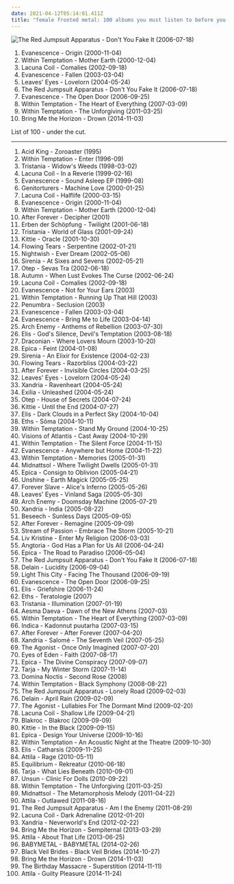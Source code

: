 ```yaml
---
date: 2021-04-12T05:14:01.411Z
title: "female fronted metal: 100 albums you must listen to before you die"
---
```

![The Red Jumpsuit Apparatus - Don&#39;t You Fake It (2006-07-18)](http://coverartarchive.org/release/76360728-22dd-4c57-86d2-481b4a2e88fc/12966416160-500.jpg "The Red Jumpsuit Apparatus - Don't You Fake It (2006-07-18)")
<ol class="albums">
<li data-cover="http://coverartarchive.org/release/5518dcfd-bcc5-422e-9f85-69d771cd2f5a/5961563350-500.jpg" data-tags="gothic rock, rock, gothic, evanescence" role="button">Evanescence - Origin (2000-11-04)</li>
<li data-cover="http://coverartarchive.org/release/1d1d160c-0fed-40ae-b781-187ce6b92ba5/12895444510-500.jpg" data-tags="symphonic metal, gothic metal" role="button">Within Temptation - Mother Earth (2000-12-04)</li>
<li data-cover="https://img.discogs.com/K3e0vs6Yxmp53Msysc0ehOA-prM=/fit-in/600x530/filters:strip_icc():format(jpeg):mode_rgb():quality(90)/discogs-images/R-9261793-1492590501-8083.jpeg.jpg" data-tags="gothic metal" role="button">Lacuna Coil - Comalies (2002-09-18)</li>
<li data-cover="http://coverartarchive.org/release/0d36931b-831a-3663-90a1-57b2210e19f3/2107137774-500.jpg" data-tags="rock" role="button">Evanescence - Fallen (2003-03-04)</li>
<li data-cover="http://coverartarchive.org/release/e862e298-ccaf-4575-889a-3198571bb2ed/1048113221-500.jpg" data-tags="symphonic metal, gothic metal" role="button">Leaves' Eyes - Lovelorn (2004-05-24)</li>
<li data-cover="http://coverartarchive.org/release/76360728-22dd-4c57-86d2-481b4a2e88fc/12966416160-500.jpg" data-tags="rock, alternative rock, emo, screamo" role="button">The Red Jumpsuit Apparatus - Don't You Fake It (2006-07-18)</li>
<li data-cover="http://coverartarchive.org/release/b0a43312-26f6-46e1-b751-f24f54413e9f/6183360728-500.jpg" data-tags="rock, gothic rock" role="button">Evanescence - The Open Door (2006-09-25)</li>
<li data-cover="http://coverartarchive.org/release/ab50ac75-91ce-36a3-99b1-6e5e15aad912/5782076120-500.jpg" data-tags="symphonic metal" role="button">Within Temptation - The Heart of Everything (2007-03-09)</li>
<li data-cover="http://coverartarchive.org/release/fa2c2a08-5f73-4ace-86e2-2f6d74b42914/2094872063-500.jpg" data-tags="symphonic metal" role="button">Within Temptation - The Unforgiving (2011-03-25)</li>
<li data-cover="http://coverartarchive.org/release/304c9ca2-90a7-46ec-98d3-36ce28714ec2/8655187028-500.jpg" data-tags="true norwegian black metal, female fronted metal, female vocalists, reggaeton, female vocalist, queercore, post-hardcore, goregrind, homocore, brutal death metal, nsbm, a campire and a tent and a flashlight and some matches and a tree and that river and my glasses and a spaceship and a really really big bear but the bear is really really far away, drops wet cement on unsuspecting crippled children, a place for people with that tiny black spot on their brain to go when the darkness leaks out and does what it wills, erotic, true metal, true black metal, brutal deathcore, nazi, crimes against humanity, national socialist black metal, swag, fashioncore, antifa, niggacore, gay black metal, a campfire and a tent and a flashlight and some matches and a tree and that river and my glasses and a spaceship and a really really big bear but the bear is really really far away, music to suck cock to, homoerotic, man in the pickle suit tricked me again, wagnerian arrangements, no pubic hair, music to have anal sex to, gaygrind, proud to be gay" role="button">Bring Me the Horizon - Drown (2014-11-03)</li>
</ol>
List of 100 - under the cut.
<!-- more -->

_________________

<ol class="albums">
<li data-cover="http://coverartarchive.org/release/d2244a44-785e-47e7-8077-53a99413c53d/26937143591-500.jpg" data-tags="doom metal, stoner metal" role="button">
Acid King - Zoroaster (1995)
</li>
<li data-cover="http://coverartarchive.org/release/68a8223b-872d-465d-a86c-9c54f0b9910b/4664662125-500.jpg" data-tags="gothic metal" role="button">
Within Temptation - Enter (1996-09)
</li>
<li data-cover="https://img.discogs.com/S-sF-R4Gr14k9UmhSz2Ow5a3sqI=/fit-in/600x939/filters:strip_icc():format(jpeg):mode_rgb():quality(90)/discogs-images/R-5037376-1382797457-1575.jpeg.jpg" data-tags="gothic metal" role="button">
Tristania - Widow's Weeds (1998-03-02)
</li>
<li data-cover="http://coverartarchive.org/release/e12ca663-cfe8-4796-b6e2-7bf73cf23723/4972030151-500.jpg" data-tags="gothic metal" role="button">
Lacuna Coil - In a Reverie (1999-02-16)
</li>
<li data-cover="http://coverartarchive.org/release/31566067-8cb5-46ca-9635-d9a623a84676/4343012782-500.jpg" data-tags="evanescence" role="button">
Evanescence - Sound Asleep EP (1999-08)
</li>
<li data-cover="http://coverartarchive.org/release/1ce97749-e22c-4b08-a1ba-148008ac462e/13960344192-500.jpg" data-tags="industrial" role="button">
Genitorturers - Machine Love (2000-01-25)
</li>
<li data-cover="http://coverartarchive.org/release/578742aa-0874-4dd7-9917-15909eaa53c8/4971999782-500.jpg" data-tags="gothic metal" role="button">
Lacuna Coil - Halflife (2000-03-15)
</li>
<li data-cover="http://coverartarchive.org/release/5518dcfd-bcc5-422e-9f85-69d771cd2f5a/5961563350-500.jpg" data-tags="gothic rock, rock, gothic, evanescence" role="button">
Evanescence - Origin (2000-11-04)
</li>
<li data-cover="http://coverartarchive.org/release/1d1d160c-0fed-40ae-b781-187ce6b92ba5/12895444510-500.jpg" data-tags="symphonic metal, gothic metal" role="button">
Within Temptation - Mother Earth (2000-12-04)
</li>
<li data-cover="http://coverartarchive.org/release/3bb3e1b7-f897-4085-8a4b-1ed0454b4ddb/12542866193-500.jpg" data-tags="gothic metal, symphonic metal" role="button">
After Forever - Decipher (2001)
</li>
<li data-cover="https://img.discogs.com/3A7vHIeJhIVGg8OORZr3E8dQlgM=/fit-in/600x532/filters:strip_icc():format(jpeg):mode_rgb():quality(90)/discogs-images/R-650116-1540632801-2289.jpeg.jpg" data-tags="gothic metal, female fronted metal" role="button">
Erben der Schöpfung - Twilight (2001-06-18)
</li>
<li data-cover="https://img.discogs.com/Hc-kerojMLeDgG8YtSZ7CD4DH1U=/fit-in/451x450/filters:strip_icc():format(jpeg):mode_rgb():quality(90)/discogs-images/R-1185361-1199497793.jpeg.jpg" data-tags="gothic metal" role="button">
Tristania - World of Glass (2001-09-24)
</li>
<li data-cover="https://img.discogs.com/YkQteO_veak_OL7SsnhsBQlMtiA=/fit-in/200x208/filters:strip_icc():format(jpeg):mode_rgb():quality(90)/discogs-images/R-919753-1172861572.jpeg.jpg" data-tags="metal" role="button">
Kittie - Oracle (2001-10-30)
</li>
<li data-cover="http://coverartarchive.org/release/d1cdd5f4-825e-4711-a415-d9aa9c436301/22898731132-500.jpg" data-tags="gothic metal" role="button">
Flowing Tears - Serpentine (2002-01-21)
</li>
<li data-cover="http://coverartarchive.org/release/f3f6f1d6-f933-4ce2-8368-2f47f6d69ca3/1122487047-500.jpg" data-tags="symphonic metal" role="button">
Nightwish - Ever Dream (2002-05-06)
</li>
<li data-cover="http://coverartarchive.org/release/544b94ff-da91-3efd-87fc-5ceddd1a125c/10709405994-500.jpg" data-tags="gothic metal" role="button">
Sirenia - At Sixes and Sevens (2002-05-21)
</li>
<li data-cover="http://coverartarchive.org/release/26b922bd-a931-4938-93f5-b9a09d227c10/9831908947-500.jpg" data-tags="metal, nu metal" role="button">
Otep - Sevas Tra (2002-06-18)
</li>
<li data-cover="http://coverartarchive.org/release/34f32cd2-cc65-483b-a4bc-c799b47d14b2/2646681671-500.jpg" data-tags="female fronted metal, gothic metal, symphonic doom gothic metal" role="button">
Autumn - When Lust Evokes The Curse (2002-06-24)
</li>
<li data-cover="https://img.discogs.com/K3e0vs6Yxmp53Msysc0ehOA-prM=/fit-in/600x530/filters:strip_icc():format(jpeg):mode_rgb():quality(90)/discogs-images/R-9261793-1492590501-8083.jpeg.jpg" data-tags="gothic metal" role="button">
Lacuna Coil - Comalies (2002-09-18)
</li>
<li data-cover="http://coverartarchive.org/release/9045185f-a666-488d-b63e-4e6fc141bb0a/1226061435-500.jpg" data-tags="rock, gothic rock, evanescence" role="button">
Evanescence - Not for Your Ears (2003)
</li>
<li data-cover="http://coverartarchive.org/release/ac6996dc-c9e2-48e6-98e3-5c3826d2ee4d/8770433514-500.jpg" data-tags="symphonic metal, gothic metal, female vocalists" role="button">
Within Temptation - Running Up That Hill (2003)
</li>
<li data-cover="http://coverartarchive.org/release/95dd61a2-71ff-4fe4-bd03-545f45fff36f/1167209119-500.jpg" data-tags="gothic metal" role="button">
Penumbra - Seclusion (2003)
</li>
<li data-cover="http://coverartarchive.org/release/0d36931b-831a-3663-90a1-57b2210e19f3/2107137774-500.jpg" data-tags="rock" role="button">
Evanescence - Fallen (2003-03-04)
</li>
<li data-cover="http://coverartarchive.org/release/0a95fcf2-e586-4002-9222-8a6451ac8d45/8906915408-500.jpg" data-tags="gothic rock, female fronted metal, metal" role="button">
Evanescence - Bring Me to Life (2003-04-14)
</li>
<li data-cover="http://coverartarchive.org/release/74651db6-e310-47a7-9012-64f029215bea/6829477835-500.jpg" data-tags="melodic death metal" role="button">
Arch Enemy - Anthems of Rebellion (2003-07-30)
</li>
<li data-cover="https://img.discogs.com/kH9g1e5chK9-goGrdJwODrUmQBA=/fit-in/500x450/filters:strip_icc():format(jpeg):mode_rgb():quality(90)/discogs-images/R-653920-1143809121.jpeg.jpg" data-tags="gothic metal" role="button">
Elis - God's Silence, Devil's Temptation (2003-08-18)
</li>
<li data-cover="http://coverartarchive.org/release/9698924f-c7f3-4192-b964-4de33a3a63e7/997471036-500.jpg" data-tags="doom metal, gothic doom metal, gothic metal" role="button">
Draconian - Where Lovers Mourn (2003-10-20)
</li>
<li data-cover="http://coverartarchive.org/release/656dd4aa-3b59-3d17-9471-b28ba57e31a1/1014489616-500.jpg" data-tags="female fronted metal" role="button">
Epica - Feint (2004-01-08)
</li>
<li data-cover="http://coverartarchive.org/release/3e6c226a-581f-45dc-a0c1-ef7d05cf2c07/1069072620-500.jpg" data-tags="gothic metal" role="button">
Sirenia - An Elixir for Existence (2004-02-23)
</li>
<li data-cover="http://coverartarchive.org/release/8bca7844-ea2d-46ac-9105-3087ab8f7b0a/22898798052-500.jpg" data-tags="gothic metal, female fronted metal" role="button">
Flowing Tears - Razorbliss (2004-03-22)
</li>
<li data-cover="http://coverartarchive.org/release/9cc7e479-087a-33ab-ad65-c668d104bef2/8818724277-500.jpg" data-tags="gothic metal, symphonic metal" role="button">
After Forever - Invisible Circles (2004-03-25)
</li>
<li data-cover="http://coverartarchive.org/release/e862e298-ccaf-4575-889a-3198571bb2ed/1048113221-500.jpg" data-tags="symphonic metal, gothic metal" role="button">
Leaves' Eyes - Lovelorn (2004-05-24)
</li>
<li data-cover="https://img.discogs.com/6LUPajHGB58-8BLKNUJE31iNKWQ=/fit-in/500x500/filters:strip_icc():format(jpeg):mode_rgb():quality(90)/discogs-images/R-2973237-1309875480.jpeg.jpg" data-tags="gothic metal, symphonic metal" role="button">
Xandria - Ravenheart (2004-05-24)
</li>
<li data-cover="https://img.discogs.com/a69GkwSsaKjGDp9P1XSJzN1u4Eg=/fit-in/480x480/filters:strip_icc():format(jpeg):mode_rgb():quality(90)/discogs-images/R-703668-1493036586-1116.jpeg.jpg" data-tags="nu metal" role="button">
Exilia - Unleashed (2004-05-24)
</li>
<li data-cover="http://coverartarchive.org/release/fe9b1cf2-f0fd-4cf9-8a5d-139eb30e460d/1083128360-500.jpg" data-tags="metal, metalcore" role="button">
Otep - House of Secrets (2004-07-24)
</li>
<li data-cover="http://coverartarchive.org/release/74e31a66-21eb-3507-8315-3b9491a3bc58/14736054711-500.jpg" data-tags="metal" role="button">
Kittie - Until the End (2004-07-27)
</li>
<li data-cover="http://coverartarchive.org/release/844dba59-e6fd-4da8-b024-8b8dcb9d11ec/15850705428-500.jpg" data-tags="gothic metal, female fronted metal" role="button">
Elis - Dark Clouds in a Perfect Sky (2004-10-04)
</li>
<li data-cover="http://coverartarchive.org/release/286a9eba-8c7a-44ef-98db-ef480a71c671/18201994460-500.jpg" data-tags="female fronted metal, metalcore" role="button">
Eths - Sôma (2004-10-11)
</li>
<li data-cover="http://coverartarchive.org/release/0cb0d731-2781-4fcf-99cd-133d079b7d31/9379278772-500.jpg" data-tags="symphonic metal" role="button">
Within Temptation - Stand My Ground (2004-10-25)
</li>
<li data-cover="http://coverartarchive.org/release/e42281ab-e7c7-4813-8572-03a93a3fcd3c/4844682018-500.jpg" data-tags="symphonic metal" role="button">
Visions of Atlantis - Cast Away (2004-10-29)
</li>
<li data-cover="http://coverartarchive.org/release/b0d338fa-6935-4aa6-b891-a51c37217e43/4630453378-500.jpg" data-tags="symphonic metal" role="button">
Within Temptation - The Silent Force (2004-11-15)
</li>
<li data-cover="http://coverartarchive.org/release/415d1dea-4107-49e0-8fbe-cba8cf607d86/9469978707-500.jpg" data-tags="rock, evanescence, live" role="button">
Evanescence - Anywhere but Home (2004-11-22)
</li>
<li data-cover="https://img.discogs.com/YVYsIAJ21KuI21SNW1CbgVWw9-k=/fit-in/336x342/filters:strip_icc():format(jpeg):mode_rgb():quality(90)/discogs-images/R-3509485-1373047449-3190.jpeg.jpg" data-tags="symphonic metal" role="button">
Within Temptation - Memories (2005-01-31)
</li>
<li data-cover="http://coverartarchive.org/release/3435325a-c915-4028-a09c-a23b2f8556f2/2124103880-500.jpg" data-tags="folk metal, gothic metal" role="button">
Midnattsol - Where Twilight Dwells (2005-01-31)
</li>
<li data-cover="https://img.discogs.com/jy_soO58j55CsAG3cvS-Vw6Siow=/fit-in/600x583/filters:strip_icc():format(jpeg):mode_rgb():quality(90)/discogs-images/R-5107953-1384706200-8069.jpeg.jpg" data-tags="symphonic metal" role="button">
Epica - Consign to Oblivion (2005-04-21)
</li>
<li data-cover="https://img.discogs.com/cFgXUCEiqxmpQWTFydRe9MDN3wU=/fit-in/600x600/filters:strip_icc():format(jpeg):mode_rgb():quality(90)/discogs-images/R-3316799-1325474876.jpeg.jpg" data-tags="female fronted metal" role="button">
Unshine - Earth Magick (2005-05-25)
</li>
<li data-cover="http://coverartarchive.org/release/2f4c2e4e-4b53-473a-b573-bc2a373a63b0/1027102711-500.jpg" data-tags="gothic metal" role="button">
Forever Slave - Alice's Inferno (2005-05-26)
</li>
<li data-cover="https://img.discogs.com/1j5xlhWYjyGnxlOmFQ4csWquyuY=/fit-in/600x600/filters:strip_icc():format(jpeg):mode_rgb():quality(90)/discogs-images/R-5093566-1384301696-2609.jpeg.jpg" data-tags="symphonic metal, gothic metal" role="button">
Leaves' Eyes - Vinland Saga (2005-05-30)
</li>
<li data-cover="http://coverartarchive.org/release/de86fc39-c61d-3c1f-83fa-108827d12872/1991520366-500.jpg" data-tags="melodic death metal" role="button">
Arch Enemy - Doomsday Machine (2005-07-21)
</li>
<li data-cover="http://coverartarchive.org/release/30214efe-bc85-48c3-b5a1-39d50fd3dd11/2138626195-500.jpg" data-tags="gothic metal, symphonic metal" role="button">
Xandria - India (2005-08-22)
</li>
<li data-cover="http://coverartarchive.org/release/17833e8d-8f2f-3a65-817c-9eaf73e4129f/13604487761-500.jpg" data-tags="gothic metal" role="button">
Beseech - Sunless Days (2005-09-05)
</li>
<li data-cover="http://coverartarchive.org/release/463cd1ce-10d0-47d2-8fec-50cada1950fd/22013543456-500.jpg" data-tags="symphonic metal, gothic metal, female fronted metal" role="button">
After Forever - Remagine (2005-09-09)
</li>
<li data-cover="http://coverartarchive.org/release/27360e78-d639-3238-b44e-24c4f51b28b8/26038005651-500.jpg" data-tags="progressive metal, symphonic metal, gothic metal" role="button">
Stream of Passion - Embrace The Storm (2005-10-21)
</li>
<li data-cover="http://coverartarchive.org/release/93c1db6f-955d-49c1-84d2-55c6c007aadd/1047956359-500.jpg" data-tags="pop, gothic metal, female fronted metal" role="button">
Liv Kristine - Enter My Religion (2006-03-03)
</li>
<li data-cover="https://img.discogs.com/wGELB6yXOAnWtZBPj8M-OpxD-0o=/fit-in/600x450/filters:strip_icc():format(jpeg):mode_rgb():quality(90)/discogs-images/R-10249975-1494114475-8915.jpeg.jpg" data-tags="symphonic metal, female fronted metal" role="button">
Angtoria - God Has a Plan for Us All (2006-04-24)
</li>
<li data-cover="http://coverartarchive.org/release/36f55b44-289a-4cf2-8d58-8dd595606b71/4371874504-500.jpg" data-tags="symphonic metal" role="button">
Epica - The Road to Paradiso (2006-05-04)
</li>
<li data-cover="http://coverartarchive.org/release/76360728-22dd-4c57-86d2-481b4a2e88fc/12966416160-500.jpg" data-tags="rock, alternative rock, emo, screamo" role="button">
The Red Jumpsuit Apparatus - Don't You Fake It (2006-07-18)
</li>
<li data-cover="http://coverartarchive.org/release/53896213-56e5-42c7-8431-467b416c33ce/14608031185-500.jpg" data-tags="symphonic metal, gothic metal" role="button">
Delain - Lucidity (2006-09-04)
</li>
<li data-cover="http://coverartarchive.org/release/bc6cd2b4-b5e0-438e-86fe-d11d0dae258e/28749511987-500.jpg" data-tags="metalcore" role="button">
Light This City - Facing The Thousand (2006-09-19)
</li>
<li data-cover="http://coverartarchive.org/release/b0a43312-26f6-46e1-b751-f24f54413e9f/6183360728-500.jpg" data-tags="rock, gothic rock" role="button">
Evanescence - The Open Door (2006-09-25)
</li>
<li data-cover="https://img.discogs.com/6IJCIbVg6gJoN72EpmMXDZGLmOM=/fit-in/301x292/filters:strip_icc():format(jpeg):mode_rgb():quality(90)/discogs-images/R-1068354-1193137044.jpeg.jpg" data-tags="gothic metal" role="button">
Elis - Griefshire (2006-11-24)
</li>
<li data-cover="http://coverartarchive.org/release/1e43d643-3473-4c92-b78c-1828c0ea829c/7422598004-500.jpg" data-tags="female fronted metal, metal" role="button">
Eths - Teratologie (2007)
</li>
<li data-cover="https://img.discogs.com/pmP_hBJ-Nqg6EBqAKsClkXdId7U=/fit-in/500x451/filters:strip_icc():format(jpeg):mode_rgb():quality(90)/discogs-images/R-3265274-1323013527.jpeg.jpg" data-tags="gothic metal" role="button">
Tristania - Illumination (2007-01-19)
</li>
<li data-cover="http://coverartarchive.org/release/2e1f7c67-6e9a-480a-85e1-f4e83179048c/928314014-500.jpg" data-tags="symphonic metal" role="button">
Aesma Daeva - Dawn of the New Athens (2007-03)
</li>
<li data-cover="http://coverartarchive.org/release/ab50ac75-91ce-36a3-99b1-6e5e15aad912/5782076120-500.jpg" data-tags="symphonic metal" role="button">
Within Temptation - The Heart of Everything (2007-03-09)
</li>
<li data-cover="http://coverartarchive.org/release/21cf00f4-d8fd-489e-a57d-91fcff817746/6299415102-500.jpg" data-tags="female fronted metal" role="button">
Indica - Kadonnut puutarha (2007-03-15)
</li>
<li data-cover="http://coverartarchive.org/release/7318fcb2-2eef-4977-9ad1-bce29fd86dcf/9588866037-500.jpg" data-tags="symphonic metal" role="button">
After Forever - After Forever (2007-04-20)
</li>
<li data-cover="https://img.discogs.com/59ui5Dl6FzjJoeLk6e_EbyYmNWQ=/fit-in/600x590/filters:strip_icc():format(jpeg):mode_rgb():quality(90)/discogs-images/R-1353221-1452775343-7648.jpeg.jpg" data-tags="symphonic metal" role="button">
Xandria - Salomé - The Seventh Veil (2007-05-25)
</li>
<li data-cover="http://coverartarchive.org/release/1d640072-3f0e-4c85-9f0e-86ee99d52e9e/8196424473-500.jpg" data-tags="metalcore, melodic death metal" role="button">
The Agonist - Once Only Imagined (2007-07-20)
</li>
<li data-cover="https://img.discogs.com/kSxGrszYZmpf6NPlqx828IubeVI=/fit-in/549x545/filters:strip_icc():format(jpeg):mode_rgb():quality(90)/discogs-images/R-1257864-1260958044.jpeg.jpg" data-tags="female fronted metal" role="button">
Eyes of Eden - Faith (2007-08-17)
</li>
<li data-cover="http://coverartarchive.org/release/93d9bf8c-1263-3826-999f-3793d6414234/4371819886-500.jpg" data-tags="symphonic metal" role="button">
Epica - The Divine Conspiracy (2007-09-07)
</li>
<li data-cover="https://via.placeholder.com/450" data-tags="symphonic metal" role="button">
Tarja - My Winter Storm (2007-11-14)
</li>
<li data-cover="https://via.placeholder.com/450" data-tags="female fronted metal" role="button">
Domina Noctis - Second Rose (2008)
</li>
<li data-cover="https://img.discogs.com/P5qhwKGVpnKQVtKgJZKzxHzBIUE=/fit-in/600x598/filters:strip_icc():format(jpeg):mode_rgb():quality(90)/discogs-images/R-7753234-1448067141-3556.jpeg.jpg" data-tags="symphonic metal" role="button">
Within Temptation - Black Symphony (2008-08-22)
</li>
<li data-cover="https://img.discogs.com/ECgdKUcUeuBXftXptLCijuH3Ck8=/fit-in/225x225/filters:strip_icc():format(jpeg):mode_rgb():quality(90)/discogs-images/R-2756160-1299611878.jpeg.jpg" data-tags="female fronted metal, female vocalists, hair metal, reggaeton, female vocalist, queercore, goregrind, homocore, brutal death metal, nsbm, a campire and a tent and a flashlight and some matches and a tree and that river and my glasses and a spaceship and a really really big bear but the bear is really really far away, drops wet cement on unsuspecting crippled children, a place for people with that tiny black spot on their brain to go when the darkness leaks out and does what it wills, erotic, brutal deathcore, nazi, crimes against humanity, national socialist black metal, swag, fashioncore, antifa, niggacore, a campfire and a tent and a flashlight and some matches and a tree and that river and my glasses and a spaceship and a really really big bear but the bear is really really far away, music to suck cock to, homoerotic, man in the pickle suit tricked me again, wagnerian arrangements, no pubic hair, music to have anal sex to" role="button">
The Red Jumpsuit Apparatus - Lonely Road (2009-02-03)
</li>
<li data-cover="http://coverartarchive.org/release/05bfd66c-2689-498b-bbd3-05e7d62cbefe/963414452-500.jpg" data-tags="symphonic metal" role="button">
Delain - April Rain (2009-02-09)
</li>
<li data-cover="http://coverartarchive.org/release/e5fb9bf5-34bf-48d0-af0d-ffeee250d2bc/8755735786-500.jpg" data-tags="metalcore, melodic death metal" role="button">
The Agonist - Lullabies For The Dormant Mind (2009-02-20)
</li>
<li data-cover="http://coverartarchive.org/release/03666113-97e0-44dc-a3fd-71f15b3bc1e7/14899098997-500.jpg" data-tags="gothic metal, alternative metal" role="button">
Lacuna Coil - Shallow Life (2009-04-21)
</li>
<li data-cover="https://img.discogs.com/qQ1UQdAV28xCiHPkB5Y1igZ3c5Q=/fit-in/400x400/filters:strip_icc():format(jpeg):mode_rgb():quality(90)/discogs-images/R-2065445-1261940125.jpeg.jpg" data-tags="hip-hop, rap, rock hop, rock" role="button">
Blakroc - Blakroc (2009-09-09)
</li>
<li data-cover="http://coverartarchive.org/release/de22203a-c637-4a57-aab4-8a97f447dac3/14736082425-500.jpg" data-tags="alternative metal" role="button">
Kittie - In the Black (2009-09-15)
</li>
<li data-cover="http://coverartarchive.org/release/20973ccb-91fc-4a60-bdcf-66625331dd41/7921646004-500.jpg" data-tags="symphonic metal" role="button">
Epica - Design Your Universe (2009-10-16)
</li>
<li data-cover="http://coverartarchive.org/release/49f428de-3c35-3e20-8141-03d67aa2db2a/4050463336-500.jpg" data-tags="metal, acoustic, symphonic metal" role="button">
Within Temptation - An Acoustic Night at the Theatre (2009-10-30)
</li>
<li data-cover="https://img.discogs.com/Khs85KbzsMJX6xVD34WXOsluHw4=/fit-in/500x500/filters:strip_icc():format(jpeg):mode_rgb():quality(90)/discogs-images/R-2858942-1304314297.jpeg.jpg" data-tags="female fronted metal, gothic symphonic metal, elis" role="button">
Elis - Catharsis (2009-11-25)
</li>
<li data-cover="http://coverartarchive.org/release/e3ace496-94e1-4f0e-995c-4adbc081aa61/8461532098-500.jpg" data-tags="deathcore" role="button">
Attila - Rage (2010-05-11)
</li>
<li data-cover="http://coverartarchive.org/release/2e9aefce-76d7-41b2-b25c-01b73ef092a6/14478984917-500.jpg" data-tags="folk metal" role="button">
Equilibrium - Rekreatur (2010-06-18)
</li>
<li data-cover="https://img.discogs.com/8sZQNKE9oHBtEZ3Z5Nv6Ftbj_fU=/fit-in/400x400/filters:strip_icc():format(jpeg):mode_rgb():quality(90)/discogs-images/R-4925290-1379608085-2951.jpeg.jpg" data-tags="symphonic metal" role="button">
Tarja - What Lies Beneath (2010-09-01)
</li>
<li data-cover="http://coverartarchive.org/release/c9de1912-28c5-4152-9d2d-a3b1fe10e036/1086384304-500.jpg" data-tags="gothic metal" role="button">
Unsun - Clinic For Dolls (2010-09-22)
</li>
<li data-cover="http://coverartarchive.org/release/fa2c2a08-5f73-4ace-86e2-2f6d74b42914/2094872063-500.jpg" data-tags="symphonic metal" role="button">
Within Temptation - The Unforgiving (2011-03-25)
</li>
<li data-cover="http://coverartarchive.org/release/7da87919-ca48-46d9-a55b-6e6a8bb4e28d/5515024140-500.jpg" data-tags="female fronted metal, folk metal" role="button">
Midnattsol - The Metamorphosis Melody (2011-04-22)
</li>
<li data-cover="http://coverartarchive.org/release/079c00e9-a7bc-4f67-93d7-c1dc5f5b9a23/4617202756-500.jpg" data-tags="deathcore" role="button">
Attila - Outlawed (2011-08-16)
</li>
<li data-cover="http://coverartarchive.org/release/af917e2b-9274-40fe-a9bf-8b7f02a413ad/19632602508-500.jpg" data-tags="female fronted metal, female vocalists, hair metal, reggaeton, female vocalist, queercore, goregrind, homocore, brutal death metal, nsbm, a campire and a tent and a flashlight and some matches and a tree and that river and my glasses and a spaceship and a really really big bear but the bear is really really far away, drops wet cement on unsuspecting crippled children, a place for people with that tiny black spot on their brain to go when the darkness leaks out and does what it wills, erotic, brutal deathcore, nazi, crimes against humanity, national socialist black metal, swag, fashioncore, antifa, niggacore, a campfire and a tent and a flashlight and some matches and a tree and that river and my glasses and a spaceship and a really really big bear but the bear is really really far away, music to suck cock to, homoerotic, man in the pickle suit tricked me again, wagnerian arrangements, no pubic hair, music to have anal sex to" role="button">
The Red Jumpsuit Apparatus - Am I the Enemy (2011-08-29)
</li>
<li data-cover="http://coverartarchive.org/release/5b04e41d-136a-49ae-8788-4e57cf8747d8/14259140884-500.jpg" data-tags="alternative metal" role="button">
Lacuna Coil - Dark Adrenaline (2012-01-20)
</li>
<li data-cover="http://coverartarchive.org/release/11555b43-5422-49de-bc90-14d91d623962/4872277854-500.jpg" data-tags="symphonic metal, folk metal" role="button">
Xandria - Neverworld's End (2012-02-22)
</li>
<li data-cover="http://coverartarchive.org/release/86f705ee-242f-4e89-896c-f95bb3044189/11987843449-500.jpg" data-tags="post-hardcore, metalcore" role="button">
Bring Me the Horizon - Sempiternal (2013-03-29)
</li>
<li data-cover="http://coverartarchive.org/release/b8f07c08-a405-4cc9-a4cc-9f92e625e5e5/4617270275-500.jpg" data-tags="metalcore, deathcore, female fronted metal, female vocalists, reggaeton, female vocalist, queercore, goregrind, homocore, brutal death metal, nsbm, a campire and a tent and a flashlight and some matches and a tree and that river and my glasses and a spaceship and a really really big bear but the bear is really really far away, drops wet cement on unsuspecting crippled children, a place for people with that tiny black spot on their brain to go when the darkness leaks out and does what it wills, erotic, true metal, true norwegian black metal, true black metal, brutal deathcore, nazi, crimes against humanity, national socialist black metal, swag, fashioncore, antifa, niggacore, gay black metal, a campfire and a tent and a flashlight and some matches and a tree and that river and my glasses and a spaceship and a really really big bear but the bear is really really far away, music to suck cock to, homoerotic, man in the pickle suit tricked me again, wagnerian arrangements, no pubic hair, music to have anal sex to, gaygrind, proud to be gay" role="button">
Attila - About That Life (2013-06-25)
</li>
<li data-cover="http://coverartarchive.org/release/e5c0f2cc-692c-46e2-af7d-4404c95e1550/6434003625-500.jpg" data-tags="metal, j-pop, kawaii metal" role="button">
BABYMETAL - BABYMETAL (2014-02-26)
</li>
<li data-cover="http://coverartarchive.org/release/479a71e8-54e5-4d6b-a728-c16790088282/9929378348-500.jpg" data-tags="post-hardcore" role="button">
Black Veil Brides - Black Veil Brides (2014-10-27)
</li>
<li data-cover="http://coverartarchive.org/release/304c9ca2-90a7-46ec-98d3-36ce28714ec2/8655187028-500.jpg" data-tags="true norwegian black metal, female fronted metal, female vocalists, reggaeton, female vocalist, queercore, post-hardcore, goregrind, homocore, brutal death metal, nsbm, a campire and a tent and a flashlight and some matches and a tree and that river and my glasses and a spaceship and a really really big bear but the bear is really really far away, drops wet cement on unsuspecting crippled children, a place for people with that tiny black spot on their brain to go when the darkness leaks out and does what it wills, erotic, true metal, true black metal, brutal deathcore, nazi, crimes against humanity, national socialist black metal, swag, fashioncore, antifa, niggacore, gay black metal, a campfire and a tent and a flashlight and some matches and a tree and that river and my glasses and a spaceship and a really really big bear but the bear is really really far away, music to suck cock to, homoerotic, man in the pickle suit tricked me again, wagnerian arrangements, no pubic hair, music to have anal sex to, gaygrind, proud to be gay" role="button">
Bring Me the Horizon - Drown (2014-11-03)
</li>
<li data-cover="http://coverartarchive.org/release/e3ba1c3c-1319-44f7-a812-dbc9042eea01/8795270288-500.jpg" data-tags="industrial rock, synth rock" role="button">
The Birthday Massacre - Superstition (2014-11-11)
</li>
<li data-cover="http://coverartarchive.org/release/896c0f0f-4c7f-4359-96a6-d5c1e00627a2/8852141954-500.jpg" data-tags="female fronted metal, female vocalists, reggaeton, female vocalist, queercore, goregrind, homocore, deathcore, brutal death metal, nsbm, a campire and a tent and a flashlight and some matches and a tree and that river and my glasses and a spaceship and a really really big bear but the bear is really really far away, drops wet cement on unsuspecting crippled children, a place for people with that tiny black spot on their brain to go when the darkness leaks out and does what it wills, erotic, true metal, true norwegian black metal, true black metal, brutal deathcore, nazi, crimes against humanity, national socialist black metal, swag, fashioncore, antifa, niggacore, gay black metal, a campfire and a tent and a flashlight and some matches and a tree and that river and my glasses and a spaceship and a really really big bear but the bear is really really far away, music to suck cock to, homoerotic, man in the pickle suit tricked me again, wagnerian arrangements, no pubic hair, music to have anal sex to, gaygrind, proud to be gay, metalcore, hair metal" role="button">
Attila - Guilty Pleasure (2014-11-24)
</li>
</ol>
